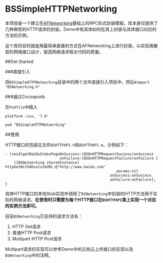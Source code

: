 # BSSimpleHTTPNetworking

本项目是一个建立在[AFNetworking](https://github.com/AFNetworking/AFNetworking)基础上的RPC形式封装模板。库本身仅提供了几种典型的HTTP请求的封装，Demo中有具体如何在其上封装与具体接口对应的方法的示例。

这个库的目的就是用最简单直接的方式在AFNetworking上进行封装，以实现离散型的网络接口设计，提高网络请求相关代码的质量。

##Get Started

###直接引入

将`BSSimpleHTTPNetworking`目录中的两个文件直接引入项目中，然后`#import "BSNetworking.h"`

###通过Cocoapods

在`Podfile`中插入

```
platform :ios, '7.0'

pod "BSSimpleHTTPNetworking"
```

##使用

HTTP接口的包装见文件`BSHTTPAPI.h`和`BSHTTPAPI.m`，示例如下：

```
- (void)getBaiDuIndexPageOnSuccess:(BSOnHTTPRequestSuccess)onSuccess
                         onFailure:(BSOnHTTPRequestFailure)onFailure {
    [[BSNetworking sharedInstance] httpGetWithAbsoluteURL:@"http://www.baidu.com"
                                                   params:nil
                                                onSuccess:onSuccess
                                                onFailure:onFailure];
}
```

具体HTTP接口的本地Stub实现中调用了`BSNetworking`中封装的HTTP方法用于实际的网络请求。**在使用时只需要为每个HTTP接口在`BSHTTPAPI`类上实现一个对应的实例方法即可。**

目前`BSNetworking`已支持的请求方法有：

1. HTTP Get请求
2. 普通HTTP Post请求
3. Multipart HTTP Post请求

Multipart请求的实现可以参考Demo中的又拍云上传接口的实现以及`BSNetworking`中的注释。